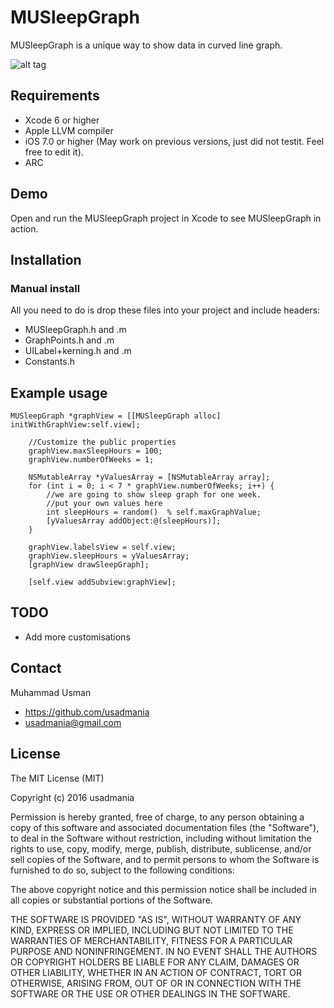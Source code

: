 # MUSleepGraph
MUSleepGraph is a unique way to show data in curved line graph. 

![alt tag](https://github.com/usadmania/MUSleepGraph/blob/master/demo.gif)


## Requirements
* Xcode 6 or higher
* Apple LLVM compiler
* iOS 7.0 or higher (May work on previous versions, just did not testit. Feel free to edit it).
* ARC

## Demo

Open and run the MUSleepGraph project in Xcode to see MUSleepGraph in action.

## Installation

### Manual install

All you need to do is drop these files into your project and include headers:
* MUSleepGraph.h and .m
* GraphPoints.h and .m
* UILabel+kerning.h and .m
* Constants.h

## Example usage

``` 
MUSleepGraph *graphView = [[MUSleepGraph alloc]  initWithGraphView:self.view];

	//Customize the public properties
	graphView.maxSleepHours = 100;
	graphView.numberOfWeeks = 1;

	NSMutableArray *yValuesArray = [NSMutableArray array];
	for (int i = 0; i < 7 * graphView.numberOfWeeks; i++) {
		//we are going to show sleep graph for one week.
		//put your own values here
		int sleepHours = random()  % self.maxGraphValue;
		[yValuesArray addObject:@(sleepHours)];
	}

	graphView.labelsView = self.view;
	graphView.sleepHours = yValuesArray;
	[graphView drawSleepGraph];

	[self.view addSubview:graphView];
```

## TODO

* Add more customisations

## Contact

Muhammad Usman

- https://github.com/usadmania
- usadmania@gmail.com

## License

The MIT License (MIT)

Copyright (c) 2016 usadmania

Permission is hereby granted, free of charge, to any person obtaining a copy
of this software and associated documentation files (the "Software"), to deal
in the Software without restriction, including without limitation the rights
to use, copy, modify, merge, publish, distribute, sublicense, and/or sell
copies of the Software, and to permit persons to whom the Software is
furnished to do so, subject to the following conditions:

The above copyright notice and this permission notice shall be included in all
copies or substantial portions of the Software.

THE SOFTWARE IS PROVIDED "AS IS", WITHOUT WARRANTY OF ANY KIND, EXPRESS OR
IMPLIED, INCLUDING BUT NOT LIMITED TO THE WARRANTIES OF MERCHANTABILITY,
FITNESS FOR A PARTICULAR PURPOSE AND NONINFRINGEMENT. IN NO EVENT SHALL THE
AUTHORS OR COPYRIGHT HOLDERS BE LIABLE FOR ANY CLAIM, DAMAGES OR OTHER
LIABILITY, WHETHER IN AN ACTION OF CONTRACT, TORT OR OTHERWISE, ARISING FROM,
OUT OF OR IN CONNECTION WITH THE SOFTWARE OR THE USE OR OTHER DEALINGS IN THE
SOFTWARE.
